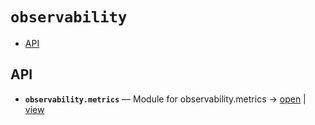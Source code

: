 # `observability`

<!-- START doctoc generated TOC please keep comment here to allow auto update -->
<!-- DON'T EDIT THIS SECTION, INSTEAD RE-RUN doctoc TO UPDATE -->

- [API](#api)

<!-- END doctoc generated TOC please keep comment here to allow auto update -->

## API
- **`observability.metrics`** — Module for observability.metrics → [open](vscode://file//home/paul/KGForge/src/observability/metrics.py:1:1) | [view](metrics.py#L1)
